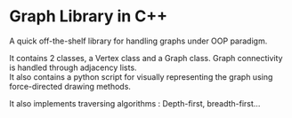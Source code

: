 # Graph Library in C++
A quick  off-the-shelf library for handling graphs under OOP paradigm.

It contains 2 classes, a Vertex class and a Graph class. Graph connectivity is handled through adjacency lists.  
It also contains a python script for visually representing the graph using force-directed drawing methods.  


It also implements traversing algorithms : Depth-first, breadth-first...
